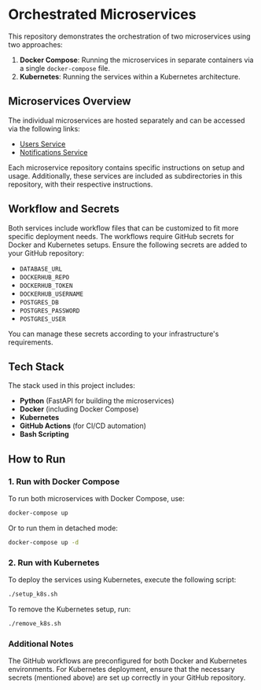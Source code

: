 # Orchestrated Microservices

This repository demonstrates the orchestration of two microservices using two approaches:

1. **Docker Compose**: Running the microservices in separate containers via a single `docker-compose` file.
2. **Kubernetes**: Running the services within a Kubernetes architecture.

## Microservices Overview

The individual microservices are hosted separately and can be accessed via the following links:

- [Users Service](https://github.com/Irfan-Ahmad-byte/microservice_users.git)
- [Notifications Service](https://github.com/Irfan-Ahmad-byte/microservice_notifications.git)

Each microservice repository contains specific instructions on setup and usage. Additionally, these services are included as subdirectories in this repository, with their respective instructions.

## Workflow and Secrets

Both services include workflow files that can be customized to fit more specific deployment needs. The workflows require GitHub secrets for Docker and Kubernetes setups. Ensure the following secrets are added to your GitHub repository:

- `DATABASE_URL`
- `DOCKERHUB_REPO`
- `DOCKERHUB_TOKEN`
- `DOCKERHUB_USERNAME`
- `POSTGRES_DB`
- `POSTGRES_PASSWORD`
- `POSTGRES_USER`

You can manage these secrets according to your infrastructure's requirements.

## Tech Stack

The stack used in this project includes:

- **Python** (FastAPI for building the microservices)
- **Docker** (including Docker Compose)
- **Kubernetes**
- **GitHub Actions** (for CI/CD automation)
- **Bash Scripting**

## How to Run

### 1. Run with Docker Compose

To run both microservices with Docker Compose, use:

```bash
docker-compose up
```

Or to run them in detached mode:

```bash
docker-compose up -d
```

### 2. Run with Kubernetes

To deploy the services using Kubernetes, execute the following script:

```bash
./setup_k8s.sh
```

To remove the Kubernetes setup, run:

```bash
./remove_k8s.sh
```

### Additional Notes

The GitHub workflows are preconfigured for both Docker and Kubernetes environments. For Kubernetes deployment, ensure that the necessary secrets (mentioned above) are set up correctly in your GitHub repository.